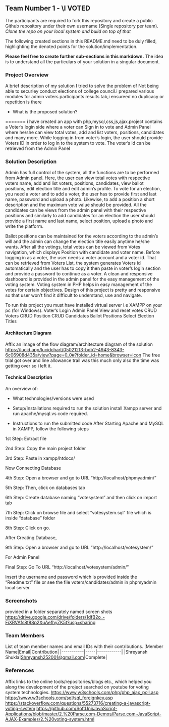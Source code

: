 ## Team Number 1 - \I VOTED
The participants are required to fork this repository and create a public Github repository under their own username (Single repository per team). *Clone the repo on your local system and build on top of that*

The following created sections in this README.md need to be duly filled, highlighting the denoted points for the solution/implementation. 

**Please feel free to create further sub-sections in this markdown.** The idea is to understand all the particulars of your solution in a singular document.

### Project Overview

A brief description of my solution
I tried to solve the problem of Not being able to securley conduct elections of college council.i prepared various modules for admin voters participants results tab,i ensureed no duplicacy or repetition is there

* What is the proposed solution?

=======
i have created an app with php,mysql,css,js,ajax.project contains a Voter’s login side where a voter can Sign in to vote and Admin Panel where he/she can view total votes, add and list voters, positions, candidates and many more. While logging in from voter’s login, the user should provide Voters ID in order to log in to the system to vote. The voter’s id can be retrieved from the Admin Panel

### Solution Description

Admin has full control of the system, all the functions are to be performed from Admin panel. Here, the user can view total votes with respective voters name, add and list voters, positions, candidates, view ballot positions, edit election title and edit admin’s profile. To vote for an election, you need a voter and to add a voter, the user has to provide first and last name, password and upload a photo. Likewise, to add a position a short description and the maximum vote value should be provided. All the candidates can be views from the admin panel with their respective positions and similarly to add candidates for an election the user should provide a first name and last name, select position, upload a photo and write the platform.

Ballot positions can be maintained for the voters according to the admin’s will and the admin can change the election title easily anytime he/she wants. After all the votings, total votes can be viewed from Votes navigation, which displays Position with candidate and voter name. Before logging in as a voter, the user needs a voter account and a voter id. That can be retrieved from Voters List, the system generates Voters id automatically and the user has to copy it then paste in voter’s login section and provide a password to continue as a voter. A clean and responsive dashboard is provided in the admin panel for the easy management of the voting system. Voting system in PHP helps in easy management of the votes for certain objectives. Design of this project is pretty and responsive so that user won’t find it difficult to understand, use and navigate.

To run this project you must have installed virtual server i.e XAMPP on your pc (for Windows). 
Voter’s Login
Admin Panel
View and reset votes
CRUD Voters
CRUD Position
CRUD Candidates
Ballot Positions
Select Election Titles

#### Architecture Diagram

Affix an image of the flow diagram/architecture diagram of the solution
https://lucid.app/lucidchart/050212f3-bdb2-4943-8343-6c06908d435a/view?page=0_0#?folder_id=home&browser=icon
The free trial got over and line allowance trail was this much only also the time was getting over so i left it.

#### Technical Description

An overview of:
* What technologies/versions were used

* Setup/Installations required to run the solution
install Xampp server and run apache/mysql.vs code required.

* Instructions to run the submitted code
After Starting Apache and MySQL in XAMPP, follow the following steps

1st Step: Extract file

2nd Step: Copy the main project folder

3rd Step: Paste in xampp/htdocs/

Now Connecting Database

4th Step: Open a browser and go to URL “http://localhost/phpmyadmin/”

5th Step: Then, click on databases tab

6th Step: Create database naming “votesystem” and then click on import tab

7th Step: Click on browse file and select “votesystem.sql” file which is inside “database” folder

8th Step: Click on go.

After Creating Database,

9th Step: Open a browser and go to URL “http://localhost/votesystem/”

For Admin Panel

Final Step: Go To URL “http://localhost/votesystem/admin/”

Insert the username and password which is provided inside the “Readme.txt” file or see the file voters/candidates/admin in phpmyadmin local server.

### Screenshots

provided in a folder separately named screen shots
https://drive.google.com/drive/folders/1dfB2o_-FiXRVAfs8t88p2XuAefhyZK5t?usp=sharing

### Team Members
List of team member names and email IDs with their contributions.
|Member Name|Email|Contribution|
|-----------|-----|------------|
|Shreyansh Shukla|Shreyansh252001@gmail.com|Complete|

### References
Affix links to the online tools/repositories/blogs etc., which helped you along the development of the project
searched on youtube for voting system technologies.
https://www.w3schools.com/php/php_ajax_poll.asp
https://www.w3schools.com/sql/sql_foreignkey.asp
https://stackoverflow.com/questions/55273716/creating-a-javascript-voting-system
https://github.com/SoftUni/JavaScript-Applications/blob/master/2.%20Parse.com-Demos/Parse.com-JavaScript-AJAX-Examples/2.%20voting-system.html